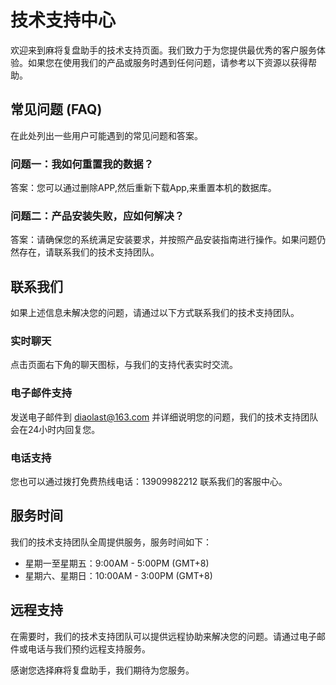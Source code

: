 # 技术支持中心

欢迎来到麻将复盘助手的技术支持页面。我们致力于为您提供最优秀的客户服务体验。如果您在使用我们的产品或服务时遇到任何问题，请参考以下资源以获得帮助。

## 常见问题 (FAQ)

在此处列出一些用户可能遇到的常见问题和答案。

### 问题一：我如何重置我的数据？

答案：您可以通过删除APP,然后重新下载App,来重置本机的数据库。

### 问题二：产品安装失败，应如何解决？

答案：请确保您的系统满足安装要求，并按照产品安装指南进行操作。如果问题仍然存在，请联系我们的技术支持团队。

## 联系我们

如果上述信息未解决您的问题，请通过以下方式联系我们的技术支持团队。

### 实时聊天

点击页面右下角的聊天图标，与我们的支持代表实时交流。

### 电子邮件支持

发送电子邮件到 [diaolast@163.com](diaolast@163.com) 并详细说明您的问题，我们的技术支持团队会在24小时内回复您。

### 电话支持

您也可以通过拨打免费热线电话：13909982212 联系我们的客服中心。

## 服务时间

我们的技术支持团队全周提供服务，服务时间如下：

- 星期一至星期五：9:00AM - 5:00PM (GMT+8)
- 星期六、星期日：10:00AM - 3:00PM (GMT+8)

## 远程支持

在需要时，我们的技术支持团队可以提供远程协助来解决您的问题。请通过电子邮件或电话与我们预约远程支持服务。

感谢您选择麻将复盘助手，我们期待为您服务。
